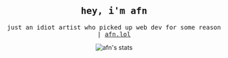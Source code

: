 
<samp>
 <h2 align="center">
  hey, i'm afn
 </h2>
 <p align="center">
  just an idiot artist who picked up web dev for some reason | <a href="https://afn.lol" target="_blank">afn.lol</a>
 </p>
</samp>

<p align="center">
 <picture align="center">
  <source media="(prefers-color-scheme: dark)" srcset="https://github-readme-stats.vercel.app/api?username=xafn&show_icons=true&bg_color=ffffff00&text_color=cdd6f4&icon_color=95b7e6&title_color=95b7e6&border_color=bac2de32&border_radius=16"/>
  <img alt="afn's stats" src="https://github-readme-stats.vercel.app/api?username=xafn&show_icons=true&bg_color=ffffff00&text_color=302d41&icon_color=a6da95&title_color=8aadf4&border_color=bac2de77&border_radius=16"/>
 </picture>
</p>
